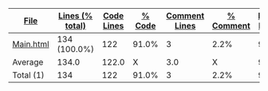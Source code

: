 
|[File](https://github.com/jojo2357/APCSp-CreationProject/tree/main/Statistics%2Fhtml%2FNameAscending.md%2F)|[Lines (% total)](https://github.com/jojo2357/APCSp-CreationProject/tree/main/Statistics%2Fhtml%2FLinesDescending.md%2F)|[Code Lines](https://github.com/jojo2357/APCSp-CreationProject/tree/main/Statistics%2Fhtml%2FCodeDescending.md%2F)|[% Code](https://github.com/jojo2357/APCSp-CreationProject/tree/main/Statistics%2Fhtml%2FProportionCodeDescending.md%2F)|[Comment Lines](https://github.com/jojo2357/APCSp-CreationProject/tree/main/Statistics%2Fhtml%2FCommentsDescending.md%2F)|[% Comment](https://github.com/jojo2357/APCSp-CreationProject/tree/main/Statistics%2Fhtml%2FProportionCommentsDescending.md%2F)|[Blank Lines](https://github.com/jojo2357/APCSp-CreationProject/tree/main/Statistics%2Fhtml%2FBlanksDescending.md%2F)|[% Blank](https://github.com/jojo2357/APCSp-CreationProject/tree/main/Statistics%2Fhtml%2FProportionBlanksAscending.md%2F)|
| --- | --- | --- | --- | --- | --- | --- | --- |
|[Main.html](https://github.com/jojo2357/APCSp-CreationProject/tree/main/Main.html)|134 (100.0%)|122|91.0%|3|2.2%|9|6.7%|
|Average |134.0|122.0|X|3.0|X|9.0|X|
|Total (1)|134|122|91.0%|3| 2.2%|9|6.7%|